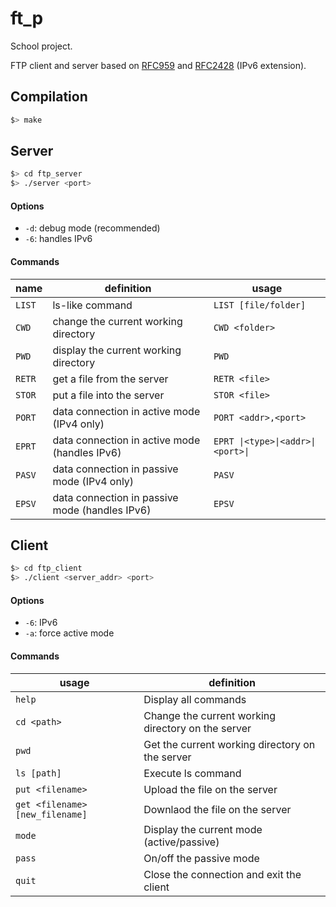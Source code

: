 # ft_p

School project.

FTP client and server based on [RFC959](https://tools.ietf.org/html/rfc959) and [RFC2428](https://tools.ietf.org/html/rfc2428) (IPv6 extension).

## Compilation
```bash
$> make
```
## Server

```bash
$> cd ftp_server
$> ./server <port>
```

#### Options
- `-d`: debug mode (recommended)
- `-6`: handles IPv6

#### Commands
| name 	| definition 	| usage 	| 
|------	|------------	|---------	|
|`LIST`|ls-like command|`LIST [file/folder]`|
|`CWD`|change the current working directory|`CWD <folder>`|
|`PWD`|display the current working directory|`PWD`|
|`RETR`|get a file from the server|`RETR <file>`|
|`STOR`|put a file into the server|`STOR <file>`|
|`PORT`|data connection in active mode (IPv4 only)|`PORT <addr>,<port>`|
|`EPRT`|data connection in active mode (handles IPv6)|`EPRT \|<type>\|<addr>\|<port>\|`|
|`PASV`|data connection in passive mode (IPv4 only)|`PASV`|
|`EPSV`|data connection in passive mode (handles IPv6)|`EPSV`|

## Client

```bash
$> cd ftp_client
$> ./client <server_addr> <port>
```

#### Options
- `-6`: IPv6
- `-a`: force active mode

#### Commands
| usage|definition| 
|------|----------|
|`help`|Display all commands|
|`cd <path>`|Change the current working directory on the server|
|`pwd`|Get the current working directory on the server|
|`ls [path]`|Execute ls command|
|`put <filename>`|Upload the file on the server|
|`get <filename> [new_filename]`|Downlaod the file on the server|
|`mode`|Display the current mode (active/passive)|
|`pass`|On/off the passive mode|
|`quit`|Close the connection and exit the client|

